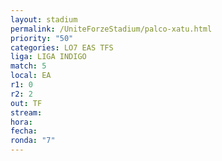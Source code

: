 ```yaml
---
layout: stadium
permalink: /UniteForzeStadium/palco-xatu.html
priority: "50"
categories: LO7 EAS TFS
liga: LIGA INDIGO
match: 5
local: EA
r1: 0
r2: 2
out: TF
stream: 
hora: 
fecha: 
ronda: "7"
---
```

